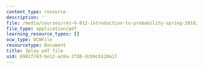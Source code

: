 ```yaml
---
content_type: resource
description: ''
file: /media/courses/res-6-012-introduction-to-probability-spring-2018/b981f743be12ac0a2fd8dcb9cb120a17_Mv8tuMBQk-g.pdf
file_type: application/pdf
learning_resource_types: []
ocw_type: OCWFile
resourcetype: Document
title: 3play pdf file
uid: b981f743-be12-ac0a-2fd8-dcb9cb120a17
---
```

